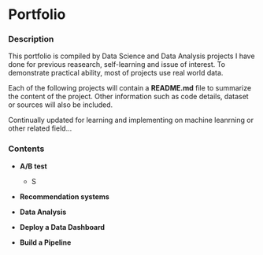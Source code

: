# Portfolio
### Description
This portfolio is compiled by Data Science and Data Analysis projects I have done for previous reasearch, self-learning and issue of interest. 
To demonstrate practical ability, most of projects use real world data. 

Each of the following projects will contain a **README.md** file to summarize the content of the project.
Other information such as code details, dataset or sources will also be included.

Continually updated for learning and implementing on machine leanrning or other related field...


### Contents
- **A/B test**
  - S

- **Recommendation systems**

- **Data Analysis**

- **Deploy a Data Dashboard**

- **Build a Pipeline**





